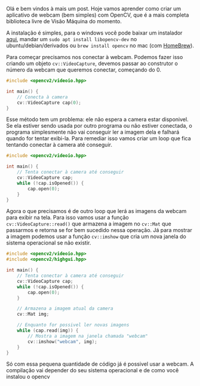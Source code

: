 Olá e bem vindos à mais um post. Hoje vamos aprender como criar um aplicativo
de webcam (bem simples) com OpenCV, que é a mais completa biblioteca livre de
Visão Máquina do momento.

A instalação é simples, para o windows você pode baixar um instalador
[aqui](https://opencv.org/releases/), mandar um `sudo apt install
libopencv-dev` no ubuntu/debian/derivados ou `brew install opencv` no mac (com
[HomeBrew](https://brew.sh/)).

Para começar precisamos nos conectar à webcam. Podemos fazer isso criando um
objeto `cv::VideoCapture`, devemos passar ao construtor o número da webcam que
queremos conectar, começando do 0.

```cpp
#include <opencv2/videoio.hpp>

int main() {
    // Conecta à camera
    cv::VideoCapture cap(0);
}
```

Esse método tem um problema: ele não espera a camera estar disponivel. Se ela
estiver sendo usada por outro programa ou não estiver conectada, o programa
simplesmente não vai conseguir ler a imagem dela e falhará quando for tentar
exibi-la. Para remediar isso vamos criar um loop que fica tentando conectar à
camera até conseguir.

```cpp
#include <opencv2/videoio.hpp>

int main() {
    // Tenta conectar à camera até conseguir
    cv::VideoCapture cap;
    while (!cap.isOpened()) {
        cap.open(0);
    }
}
```

Agora o que precisamos é de outro loop que lerá as imagens da webcam para
exibir na tela. Para isso vamos usar a função `cv::VideoCapture::read()` que
armazena a imagem no `cv::Mat` que passarmos e retorna se for bem sucedido
nessa operação. Já para mostrar a imagem podemos usar a função `cv::imshow` que
cria um nova janela do sistema operacional se não existir.


```cpp
#include <opencv2/videoio.hpp>
#include <opencv2/highgui.hpp>

int main() {
    // Tenta conectar à camera até conseguir
    cv::VideoCapture cap;
    while (!cap.isOpened()) {
        cap.open(0);
    }

    // Armazena a imagem atual da camera
    cv::Mat img;

    // Enquanto for possivel ler novas imagens
    while (cap.read(img)) {
        // Mostra a imagem na janela chamada "webcam"
        cv::imshow("webcam", img);
    }
}
```

Só com essa pequena quantidade de código já é possivel usar a webcam. A
compilação vai depender do seu sistema operacional e de como você instalou o opencv

